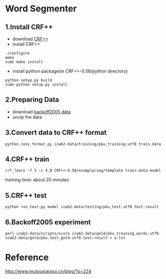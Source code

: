 # Word Segmenter

## 1.Install CRF++
* download [CRF++][1]
* install CRF++

```
./configure
make
sudo make install

```
* install python package(in CRF++-0.58/python directory)

```
python setup.py build
sudo python setup.py install
```
## 2.Preparing Data
* download [backoff2005 data][2]
* unzip the data


## 3.Convert data to CRF++ format
```
python conv_format.py icwb2-data/training/pku_training.utf8 train.data
```


## 4.CRF++ train
```
crf_learn -f 3 -c 4.0 CRF++-0.58/example/seg/template train.data model
```
training time: about 20 minutes

## 5.CRF++ test
```
python run_test.py model icwb2-data/testing/pku_test.utf8 test.result
```

## 6.Backoff2005 experiment
```
perl icwb2-data/scripts/score icwb2-data/gold/pku_training_words.utf8 icwb2-data/gold/pku_test_gold.utf8 test.result > a.txt
```

# Reference
<http://www.mutouxiaogui.cn/blog/?p=224>

[1]:https://drive.google.com/drive/folders/0B4y35FiV1wh7fngteFhHQUN2Y1B5eUJBNHZUemJYQV9VWlBUb3JlX0xBdWVZTWtSbVBneU0
[2]:http://www.sighan.org/bakeoff2005/